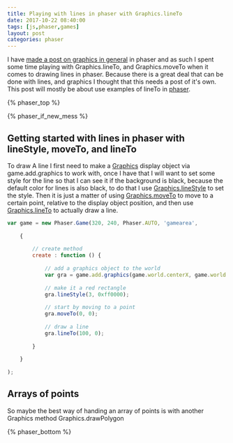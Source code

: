 ```yaml
---
title: Playing with lines in phaser with Graphics.lineTo
date: 2017-10-22 08:40:00
tags: [js,phaser,games]
layout: post
categories: phaser
---
```


I have [made a post on graphics in general](/2017/10/21/phaser-graphics/) in phaser and as such I spent some time playing with Graphics.lineTo, and Graphics.moveTo when it comes to drawing lines in phaser. Because there is a great deal that can be done with lines, and graphics I thought that this needs a post of it's own. This post will mostly be about use examples of lineTo in [phaser](http://phaser.io/).

<!-- more -->

{% phaser_top %}

{% phaser_if_new_mess %}

## Getting started with lines in phaser with lineStyle, moveTo, and lineTo

To draw A line I first need to make a [Graphics](http://phaser.io/docs/2.6.2/Phaser.Graphics.html) display object via game.add.graphics to work with, once I have that I will want to set some style for the line so that I can see it if the background is black, because the default color for lines is also black, to do that I use [Graphics.lineStyle](http://phaser.io/docs/2.6.2/Phaser.Graphics.html#lineStyle) to set the style. Then it is just a matter of using [Graphics.moveTo](http://phaser.io/docs/2.6.2/Phaser.Graphics.html#moveTo) to move to a certain point, relative to the display object position, and then use [Graphics.lineTo](http://phaser.io/docs/2.6.2/Phaser.Graphics.html#lineTo) to actually draw a line.

```js
var game = new Phaser.Game(320, 240, Phaser.AUTO, 'gamearea',
 
    {
 
        // create method
        create : function () {
 
            // add a graphics object to the world
            var gra = game.add.graphics(game.world.centerX, game.world.centerY);
 
            // make it a red rectangle
            gra.lineStyle(3, 0xff0000);
 
            // start by moving to a point
            gra.moveTo(0, 0);
 
            // draw a line
            gra.lineTo(100, 0);
 
        }
 
    }
 
);
```

## Arrays of points

So maybe the best way of handing an array of points is with another Graphics method Graphics.drawPolygon

{% phaser_bottom %}
